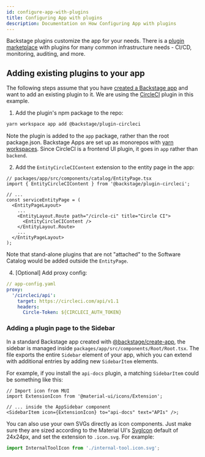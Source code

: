 ```yaml
---
id: configure-app-with-plugins
title: Configuring App with plugins
description: Documentation on How Configuring App with plugins
---
```


Backstage plugins customize the app for your needs. There is a
[plugin marketplace](https://backstage.io/plugins) with plugins for many common
infrastructure needs - CI/CD, monitoring, auditing, and more.

## Adding existing plugins to your app

The following steps assume that you have
[created a Backstage app](./create-an-app.md) and want to add an existing plugin
to it. We are using the
[CircleCI](https://github.com/backstage/backstage/blob/master/plugins/circleci/README.md)
plugin in this example.

1. Add the plugin's npm package to the repo:

```bash
yarn workspace app add @backstage/plugin-circleci
```

Note the plugin is added to the `app` package, rather than the root
package.json. Backstage Apps are set up as monorepos with
[yarn workspaces](https://classic.yarnpkg.com/en/docs/workspaces/). Since
CircleCI is a frontend UI plugin, it goes in `app` rather than `backend`.

2. Add the `EntityCircleCIContent` extension to the entity page in the app:

```tsx
// packages/app/src/components/catalog/EntityPage.tsx
import { EntityCircleCIContent } from '@backstage/plugin-circleci';

// ...
const serviceEntityPage = (
  <EntityPageLayout>
    ...
    <EntityLayout.Route path="/circle-ci" title="Circle CI">
      <EntityCircleCIContent />
    </EntityLayout.Route>
    ...
  </EntityPageLayout>
);
```

Note that stand-alone plugins that are not "attached" to the Software Catalog
would be added outside the `EntityPage`.

4. [Optional] Add proxy config:

```yaml
// app-config.yaml
proxy:
  '/circleci/api':
    target: https://circleci.com/api/v1.1
    headers:
      Circle-Token: ${CIRCLECI_AUTH_TOKEN}
```

### Adding a plugin page to the Sidebar

In a standard Backstage app created with
[@backstage/create-app](./create-an-app.md), the sidebar is managed inside
`packages/app/src/components/Root/Root.tsx`. The file exports the entire
`Sidebar` element of your app, which you can extend with additional entries by
adding new `SidebarItem` elements.

For example, if you install the `api-docs` plugin, a matching `SidebarItem`
could be something like this:

```tsx
// Import icon from MUI
import ExtensionIcon from '@material-ui/icons/Extension';

// ... inside the AppSidebar component
<SidebarItem icon={ExtensionIcon} to="api-docs" text="APIs" />;
```

You can also use your own SVGs directly as icon components. Just make sure they
are sized according to the Material UI's
[SvgIcon](https://material-ui.com/api/svg-icon/) default of 24x24px, and set the
extension to `.icon.svg`. For example:

```ts
import InternalToolIcon from './internal-tool.icon.svg';
```
